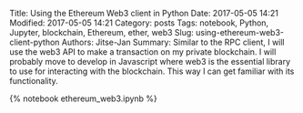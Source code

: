 Title: Using the Ethereum Web3 client in Python
Date: 2017-05-05 14:21
Modified: 2017-05-05 14:21
Category: posts
Tags: notebook, Python, Jupyter, blockchain, Ethereum, ether, web3
Slug: using-ethereum-web3-client-python
Authors: Jitse-Jan
Summary: Similar to the RPC client, I will use the web3 API to make a transaction on my private blockchain. I will probably move to develop in Javascript where web3 is the essential library to use for interacting with the blockchain. This way I can get familiar with its functionality.

{% notebook ethereum_web3.ipynb %}
